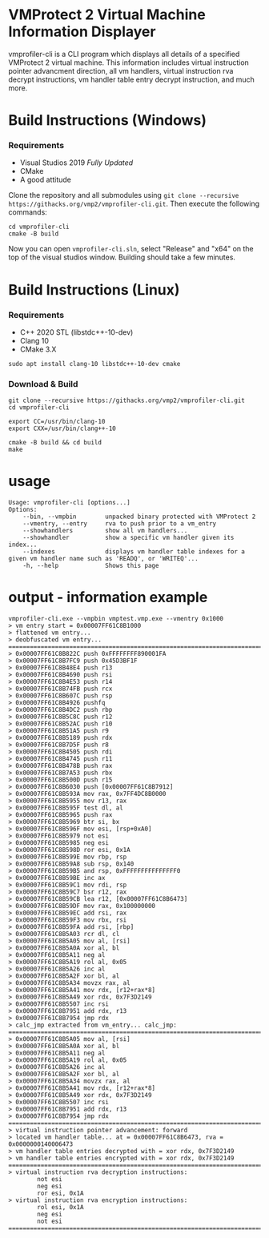 # VMProtect 2 Virtual Machine Information Displayer

vmprofiler-cli is a CLI program which displays all details of a specified VMProtect 2 virtual machine. This information includes virtual instruction pointer advancment direction, all vm handlers, virtual instruction rva decrypt instructions, vm handler table entry decrypt instruction, and much more.

# Build Instructions (Windows)

### Requirements

* Visual Studios 2019 *Fully Updated*
* CMake
* A good attitude

Clone the repository and all submodules using `git clone --recursive https://githacks.org/vmp2/vmprofiler-cli.git`. Then execute the following commands:

```
cd vmprofiler-cli
cmake -B build
```

Now you can open `vmprofiler-cli.sln`, select "Release" and "x64" on the top of the visual studios window. Building should take a few minutes.

# Build Instructions (Linux)

### Requirements

* C++ 2020 STL (libstdc++-10-dev)
* Clang 10
* CMake 3.X

```
sudo apt install clang-10 libstdc++-10-dev cmake
```

### Download & Build

```
git clone --recursive https://githacks.org/vmp2/vmprofiler-cli.git
cd vmprofiler-cli

export CC=/usr/bin/clang-10
export CXX=/usr/bin/clang++-10

cmake -B build && cd build
make
```

# usage

```
Usage: vmprofiler-cli [options...]
Options:
    --bin, --vmpbin        unpacked binary protected with VMProtect 2
    --vmentry, --entry     rva to push prior to a vm_entry
    --showhandlers         show all vm handlers...
    --showhandler          show a specific vm handler given its index...
    --indexes              displays vm handler table indexes for a given vm handler name such as 'READQ', or 'WRITEQ'...
    -h, --help             Shows this page
```

# output - information example

```
vmprofiler-cli.exe --vmpbin vmptest.vmp.exe --vmentry 0x1000
> vm entry start = 0x00007FF61C8B1000
> flattened vm entry...
> deobfuscated vm entry...
==================================================================================
> 0x00007FF61C8B822C push 0xFFFFFFFF890001FA
> 0x00007FF61C8B7FC9 push 0x45D3BF1F
> 0x00007FF61C8B48E4 push r13
> 0x00007FF61C8B4690 push rsi
> 0x00007FF61C8B4E53 push r14
> 0x00007FF61C8B74FB push rcx
> 0x00007FF61C8B607C push rsp
> 0x00007FF61C8B4926 pushfq
> 0x00007FF61C8B4DC2 push rbp
> 0x00007FF61C8B5C8C push r12
> 0x00007FF61C8B52AC push r10
> 0x00007FF61C8B51A5 push r9
> 0x00007FF61C8B5189 push rdx
> 0x00007FF61C8B7D5F push r8
> 0x00007FF61C8B4505 push rdi
> 0x00007FF61C8B4745 push r11
> 0x00007FF61C8B478B push rax
> 0x00007FF61C8B7A53 push rbx
> 0x00007FF61C8B500D push r15
> 0x00007FF61C8B6030 push [0x00007FF61C8B7912]
> 0x00007FF61C8B593A mov rax, 0x7FF4DC8B0000
> 0x00007FF61C8B5955 mov r13, rax
> 0x00007FF61C8B595F test dl, al
> 0x00007FF61C8B5965 push rax
> 0x00007FF61C8B5969 btr si, bx
> 0x00007FF61C8B596F mov esi, [rsp+0xA0]
> 0x00007FF61C8B5979 not esi
> 0x00007FF61C8B5985 neg esi
> 0x00007FF61C8B598D ror esi, 0x1A
> 0x00007FF61C8B599E mov rbp, rsp
> 0x00007FF61C8B59A8 sub rsp, 0x140
> 0x00007FF61C8B59B5 and rsp, 0xFFFFFFFFFFFFFFF0
> 0x00007FF61C8B59BE inc ax
> 0x00007FF61C8B59C1 mov rdi, rsp
> 0x00007FF61C8B59C7 bsr r12, rax
> 0x00007FF61C8B59CB lea r12, [0x00007FF61C8B6473]
> 0x00007FF61C8B59DF mov rax, 0x100000000
> 0x00007FF61C8B59EC add rsi, rax
> 0x00007FF61C8B59F3 mov rbx, rsi
> 0x00007FF61C8B59FA add rsi, [rbp]
> 0x00007FF61C8B5A03 rcr dl, cl
> 0x00007FF61C8B5A05 mov al, [rsi]
> 0x00007FF61C8B5A0A xor al, bl
> 0x00007FF61C8B5A11 neg al
> 0x00007FF61C8B5A19 rol al, 0x05
> 0x00007FF61C8B5A26 inc al
> 0x00007FF61C8B5A2F xor bl, al
> 0x00007FF61C8B5A34 movzx rax, al
> 0x00007FF61C8B5A41 mov rdx, [r12+rax*8]
> 0x00007FF61C8B5A49 xor rdx, 0x7F3D2149
> 0x00007FF61C8B5507 inc rsi
> 0x00007FF61C8B7951 add rdx, r13
> 0x00007FF61C8B7954 jmp rdx
> calc_jmp extracted from vm_entry... calc_jmp:
==================================================================================
> 0x00007FF61C8B5A05 mov al, [rsi]
> 0x00007FF61C8B5A0A xor al, bl
> 0x00007FF61C8B5A11 neg al
> 0x00007FF61C8B5A19 rol al, 0x05
> 0x00007FF61C8B5A26 inc al
> 0x00007FF61C8B5A2F xor bl, al
> 0x00007FF61C8B5A34 movzx rax, al
> 0x00007FF61C8B5A41 mov rdx, [r12+rax*8]
> 0x00007FF61C8B5A49 xor rdx, 0x7F3D2149
> 0x00007FF61C8B5507 inc rsi
> 0x00007FF61C8B7951 add rdx, r13
> 0x00007FF61C8B7954 jmp rdx
==================================================================================
> virtual instruction pointer advancement: forward
> located vm handler table... at = 0x00007FF61C8B6473, rva = 0x0000000140006473
> vm handler table entries decrypted with = xor rdx, 0x7F3D2149
> vm handler table entries encrypted with = xor rdx, 0x7F3D2149
==================================================================================
> virtual instruction rva decryption instructions:
        not esi
        neg esi
        ror esi, 0x1A
> virtual instruction rva encryption instructions:
        rol esi, 0x1A
        neg esi
        not esi
==================================================================================
```
